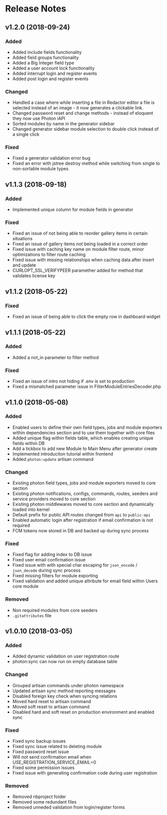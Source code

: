 # Release Notes

## v1.2.0 (2018-09-24)

### Added
- Added include fields functionality
- Added field groups functionality
- Added a Big Integer field type
- Added a user account lock functionality
- Added interrupt login and register events
- Added post login and register events

### Changed
- Handled a case where while inserting a file in Redactor editor a file is selected instead of an image - it now generates a clickable link.
- Changed password reset and change methods - instead of eloquent they now use Photon iAPI
- Sorted modules by name in the generator sidebar
- Changed generator sidebar module selection to double click instead of a single click

### Fixed
- Fixed a generator validation error bug
- Fixed an error with jstree destroy method while switching from single to non-sortable module types

## v1.1.3 (2018-09-18)

### Added
- Implemented unique column for module fields in generator

### Fixed
- Fixed an issue of not being able to reorder gallery items in certain situations
- Fixed an issue of gallery items not being loaded in a correct order 
- Fixed issue with caching key name on module filter route, minor optimizations to filter route caching
- Fixed issue with missing relationships when caching data after insert and update
- CURLOPT_SSL_VERIFYPEER paramether added for method that validates license key

## v1.1.2 (2018-05-22)

### Fixed
- Fixed an issue of being able to click the empty row in dashboard widget

## v1.1.1 (2018-05-22)

### Added
- Added a not_in parameter to filter method

### Fixed
- Fixed an issue of intro not hiding if .env is set to production
- Fixed a mismatched parameter issue in FilterModuleEntriesDecoder.php

## v1.1.0 (2018-05-08)

### Added
- Enabled users to define their own field types, jobs and module exporters within dependencies section and to use them together with core files
- Added unique flag within fields table, which enables creating unique fields within DB 
- Add a tickbox to add new Module to Main Menu after generator create 
- Implemented introduciton tutorial within frontend
- Added `photon:update` artisan command 

### Changed
- Existing photon field types, jobs and module exporters moved to core section 
- Existing photon notifications, configs, commands, routes, seeders and service providers moved to core section 
- Existing photon middlewares moved to core section and dynamically loaded into kernel
- Default prefix for public API routes changed from `api` to `public-api`
- Enabled automatic login after registration if email confirmation is not required
- FCM tokens now stored in DB and backed up during sync process

### Fixed
- Fixed flag for adding index to DB issue
- Fixed user email confirmation issue
- Fixed issue with with special char escaping for `json_encode` / `json_decode` during sync process
- Fixed missing filters for module exporting
- Fixed validation and added unique attribute for email field within Users core module

### Removed
- Non required modules from core seeders 
- `.gitattributes` file

## v1.0.10 (2018-03-05)

### Added
- Added dynamic validation on user registration route
- photon:sync can now run on empty database table

### Changed
- Grouped artisan commands under photon namespace
- Updated artisan sync method reporting messages
- Disabled foreign key check when syncing relations
- Moved hard reset to artisan command
- Moved soft reset to artisan command
- Disabled hard and soft reset on production environment and enabled sync

### Fixed
- Fixed sync backup issues
- Fixed sync issue related to deleting module
- Fixed password reset issue
- Will not send confirmation email when USE_REGISTRATION_SERVICE_EMAIL=0
- Fixed some permission issues
- Fixed issue with generating confirmation code during user registration

### Removed
- Removed nbproject folder
- Removed some redundant files
- Removed unneded validation from login/register forms
